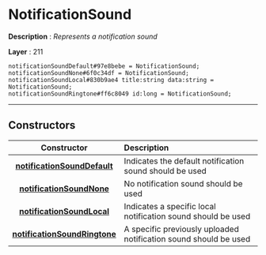 # NotificationSound

**Description** : *Represents a notification sound*

**Layer** : 211

```tl
notificationSoundDefault#97e8bebe = NotificationSound;
notificationSoundNone#6f0c34df = NotificationSound;
notificationSoundLocal#830b9ae4 title:string data:string = NotificationSound;
notificationSoundRingtone#ff6c8049 id:long = NotificationSound;
```

---

## Constructors

| Constructor | Description |
| :---: | :--- |
| [**notificationSoundDefault**](constructor/notificationSoundDefault) | Indicates the default notification sound should be used |
| [**notificationSoundNone**](constructor/notificationSoundNone) | No notification sound should be used |
| [**notificationSoundLocal**](constructor/notificationSoundLocal) | Indicates a specific local notification sound should be used |
| [**notificationSoundRingtone**](constructor/notificationSoundRingtone) | A specific previously uploaded notification sound should be used |